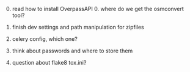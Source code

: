 0. read how to install OverpassAPI
    0. where do we get the osmconvert tool?

0. finish dev settings and path manipulation for zipfiles

0. celery config, which one?

0. think about passwords and where to store them

0. question about flake8 tox.ini?